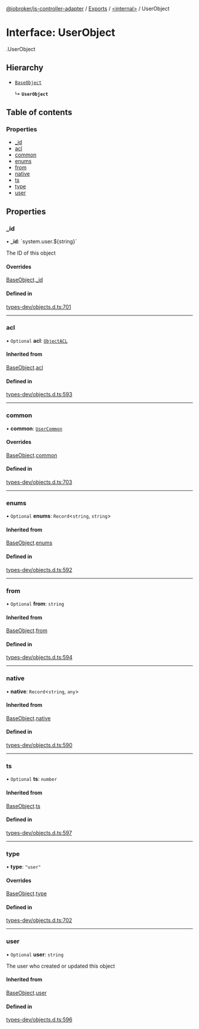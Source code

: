 [@iobroker/js-controller-adapter](../README.md) / [Exports](../modules.md) / [<internal\>](../modules/internal_.md) / UserObject

# Interface: UserObject

[<internal>](../modules/internal_.md).UserObject

## Hierarchy

- [`BaseObject`](internal_.BaseObject.md)

  ↳ **`UserObject`**

## Table of contents

### Properties

- [\_id](internal_.UserObject.md#_id)
- [acl](internal_.UserObject.md#acl)
- [common](internal_.UserObject.md#common)
- [enums](internal_.UserObject.md#enums)
- [from](internal_.UserObject.md#from)
- [native](internal_.UserObject.md#native)
- [ts](internal_.UserObject.md#ts)
- [type](internal_.UserObject.md#type)
- [user](internal_.UserObject.md#user)

## Properties

### \_id

• **\_id**: \`system.user.${string}\`

The ID of this object

#### Overrides

[BaseObject](internal_.BaseObject.md).[_id](internal_.BaseObject.md#_id)

#### Defined in

[types-dev/objects.d.ts:701](https://github.com/ioBroker/ioBroker.js-controller/blob/79a9f5af/packages/types-dev/objects.d.ts#L701)

___

### acl

• `Optional` **acl**: [`ObjectACL`](internal_.ObjectACL.md)

#### Inherited from

[BaseObject](internal_.BaseObject.md).[acl](internal_.BaseObject.md#acl)

#### Defined in

[types-dev/objects.d.ts:593](https://github.com/ioBroker/ioBroker.js-controller/blob/79a9f5af/packages/types-dev/objects.d.ts#L593)

___

### common

• **common**: [`UserCommon`](internal_.UserCommon.md)

#### Overrides

[BaseObject](internal_.BaseObject.md).[common](internal_.BaseObject.md#common)

#### Defined in

[types-dev/objects.d.ts:703](https://github.com/ioBroker/ioBroker.js-controller/blob/79a9f5af/packages/types-dev/objects.d.ts#L703)

___

### enums

• `Optional` **enums**: `Record`<`string`, `string`\>

#### Inherited from

[BaseObject](internal_.BaseObject.md).[enums](internal_.BaseObject.md#enums)

#### Defined in

[types-dev/objects.d.ts:592](https://github.com/ioBroker/ioBroker.js-controller/blob/79a9f5af/packages/types-dev/objects.d.ts#L592)

___

### from

• `Optional` **from**: `string`

#### Inherited from

[BaseObject](internal_.BaseObject.md).[from](internal_.BaseObject.md#from)

#### Defined in

[types-dev/objects.d.ts:594](https://github.com/ioBroker/ioBroker.js-controller/blob/79a9f5af/packages/types-dev/objects.d.ts#L594)

___

### native

• **native**: `Record`<`string`, `any`\>

#### Inherited from

[BaseObject](internal_.BaseObject.md).[native](internal_.BaseObject.md#native)

#### Defined in

[types-dev/objects.d.ts:590](https://github.com/ioBroker/ioBroker.js-controller/blob/79a9f5af/packages/types-dev/objects.d.ts#L590)

___

### ts

• `Optional` **ts**: `number`

#### Inherited from

[BaseObject](internal_.BaseObject.md).[ts](internal_.BaseObject.md#ts)

#### Defined in

[types-dev/objects.d.ts:597](https://github.com/ioBroker/ioBroker.js-controller/blob/79a9f5af/packages/types-dev/objects.d.ts#L597)

___

### type

• **type**: ``"user"``

#### Overrides

[BaseObject](internal_.BaseObject.md).[type](internal_.BaseObject.md#type)

#### Defined in

[types-dev/objects.d.ts:702](https://github.com/ioBroker/ioBroker.js-controller/blob/79a9f5af/packages/types-dev/objects.d.ts#L702)

___

### user

• `Optional` **user**: `string`

The user who created or updated this object

#### Inherited from

[BaseObject](internal_.BaseObject.md).[user](internal_.BaseObject.md#user)

#### Defined in

[types-dev/objects.d.ts:596](https://github.com/ioBroker/ioBroker.js-controller/blob/79a9f5af/packages/types-dev/objects.d.ts#L596)
